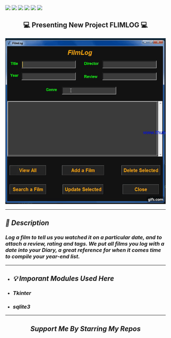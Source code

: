 ![](https://img.shields.io/badge/Programming_Language-Python-blue.svg)
![](https://img.shields.io/badge/Main_Tool_Used-Tkinter-green.svg)
![](https://img.shields.io/badge/Type-Flim_Data_Store-orange.svg)
![](https://img.shields.io/badge/Mode-Dark_Mode-gold.svg)
![](https://img.shields.io/badge/Python_Version-3.7-brown.svg)
![](https://img.shields.io/badge/Status-Complete-blue.svg)

## <p align="center">💻 Presenting New Project FLIMLOG 💻</p>

<p align="center"><img src="Images_for_README/flim_gif.gif"></p>

---

## ***_🎯 Description_***
### _Log a film to tell us you watched it on a particular date, and to attach a review, rating and tags. We put all films you log with a date into your Diary, a great reference for when it comes time to compile your year-end list._

---

- ## ***_💡 Imporant Modules Used Here_***
- ### ***_Tkinter_***
- ### ***_sqlite3_***

---

## <p align="center"> ***_Support Me By Starring My Repos_***</p> 
